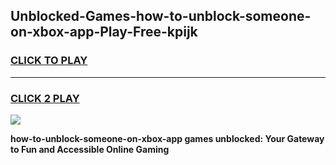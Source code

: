 
## Unblocked-Games-how-to-unblock-someone-on-xbox-app-Play-Free-kpijk
<h3>
<a href="https://premium76.site?title=how-to-unblock-someone-on-xbox-app&ref=19M">CLICK TO PLAY</a></h3>
<hr>

<h3>
<a href="https://premium76.site?title=how-to-unblock-someone-on-xbox-app&ref=19M">CLICK 2 PLAY</a>
  
</h3>

<a href="https://premium76.site?title=how-to-unblock-someone-on-xbox-app&ref=19M"><img src="https://clearcache.store/games.png"></a>


**how-to-unblock-someone-on-xbox-app games unblocked: Your Gateway to Fun and Accessible Online Gaming**
